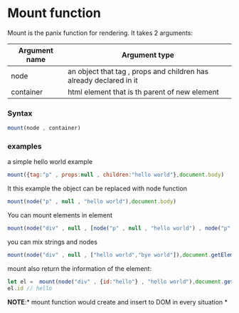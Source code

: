 # Mount function 
Mount is the panix function for rendering. It takes 2 arguments:

Argument name | Argument type
--- | --- |
node | an object that tag , props and children has already declared in it 
container | html element that is th parent of new element

### Syntax
```js
mount(node , container)
```
### examples
a simple hello world example
```js
mount({tag:"p" , props:null , children:"hello world"},document.body)
```
It this example the object can be replaced with node function
```js
mount(node("p" , null , "hello world"),document.body)
```
You can mount elements in element
```js
mount(node("div" , null , [node("p" , null , "hello world") , node("p" , null , "bye world")]) document.body)
```
you can mix strings and nodes
```js
mount(node("div" , null , ["hello world","bye world"]),document.getElementById("id-in-here"))
```
mount also return the information of the element:
```js
let el =  mount(node("div" , {id:"hello"} , "hello world"),document.getElementById("id-in-here"))
el.id // hello
```
**NOTE**:* mount function would create and insert to DOM in every situation *
